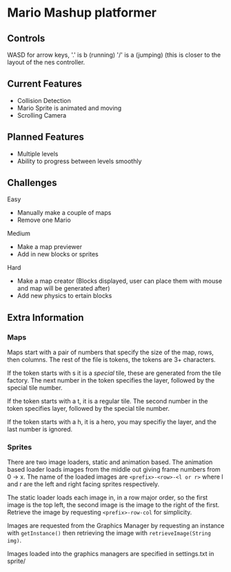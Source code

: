 # Mario Mashup platformer

## Controls
WASD for arrow keys, '.' is b (running) '/' is a (jumping) (this is closer to the layout of the nes controller.

## Current Features
  - Collision Detection
  - Mario Sprite is animated and moving
  - Scrolling Camera

## Planned Features
  - Multiple levels
  - Ability to progress between levels smoothly

## Challenges
Easy
  - Manually make a couple of maps
  - Remove one Mario

Medium
  - Make a map previewer
  - Add in new blocks or sprites

Hard
  - Make a map creator (Blocks displayed, user can place them with mouse and map will be generated after)
  - Add new physics to ertain blocks

## Extra Information
### Maps
Maps start with a pair of numbers that specify the size of the map, rows, then columns. The rest of the file is tokens, the tokens are 3+ characters.

If the token starts with s it is a _special_ tile, these are generated from the tile factory. The next number in the token specifies the layer, followed by the special tile number.

If the token starts with a t, it is a regular tile. The second number in the token specifies layer, followed by the special tile number.

If the token starts with a h, it is a hero, you may specifiy the layer, and the last number is ignored.

### Sprites
There are two image loaders, static and animation based. The animation based loader loads images from the middle out giving frame numbers from 0 -> x. The name of the loaded images are `<prefix>-<row>-<l or r>` where l and r are the left and right facing sprites respectively.

The static loader loads each image in, in a row major order, so the first image is the top left, the second image is the image to the right of the first. Retrieve the image by requesting `<prefix>-row-col` for simplicity.

Images are requested from the Graphics Manager by requesting an instance with `getInstance()` then retrieving the image with `retrieveImage(String img)`.

Images loaded into the graphics managers are specified in settings.txt in sprite/ 
